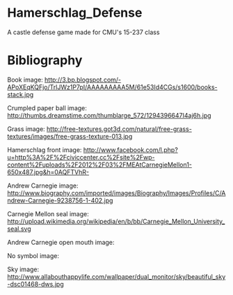 Hamerschlag_Defense
===================

A castle defense game made for CMU's 15-237 class


Bibliography
============

Book image:
http://3.bp.blogspot.com/-APoXEqKQFjo/TrlJWz1P7pI/AAAAAAAAA5M/61e53Id4CGs/s1600/books-stack.jpg

Crumpled paper ball image:
http://thumbs.dreamstime.com/thumblarge_572/1294396647I4aj6h.jpg

Grass image:
http://free-textures.got3d.com/natural/free-grass-textures/images/free-grass-texture-013.jpg

Hamerschlag front image:
http://www.facebook.com/l.php?u=http%3A%2F%2Fciviccenter.cc%2Fsite%2Fwp-content%2Fuploads%2F2012%2F03%2FMEAtCarnegieMellon1-650x487.jpg&h=0AQFTVhR-

Andrew Carnegie image:
http://www.biography.com/imported/images/Biography/Images/Profiles/C/Andrew-Carnegie-9238756-1-402.jpg

Carnegie Mellon seal image:
http://upload.wikimedia.org/wikipedia/en/b/bb/Carnegie_Mellon_University_seal.svg

Andrew Carnegie open mouth image:


No symbol image:


Sky image:
http://www.allabouthappylife.com/wallpaper/dual_monitor/sky/beautiful_sky-dsc01468-dws.jpg
